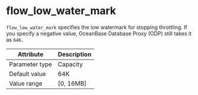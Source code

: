 # flow_low_water_mark

`flow_low_water_mark` specifies the low watermark for stopping throttling. If you specify a negative value, OceanBase Database Proxy (ODP) still takes it as `64K`.

| Attribute | Description |
|----------|---------|
| Parameter type | Capacity |
| Default value | 64K |
| Value range | [0, 16MB] |
